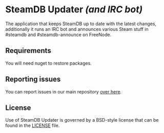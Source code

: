 # SteamDB Updater *(and IRC bot)*

The application that keeps SteamDB up to date with the latest changes, additionally it runs an IRC bot and announces various Steam stuff in #steamdb and #steamdb-announce on FreeNode.

## Requirements
You will need nuget to restore packages.

## Reporting issues
You can report issues in our main repository [over here](https://github.com/SteamDatabase/SteamDatabase).

## License
Use of SteamDB Updater is governed by a BSD-style license that can be found in the [LICENSE](https://github.com/SteamDatabase/SteamDB-Updater/blob/master/LICENSE) file.
